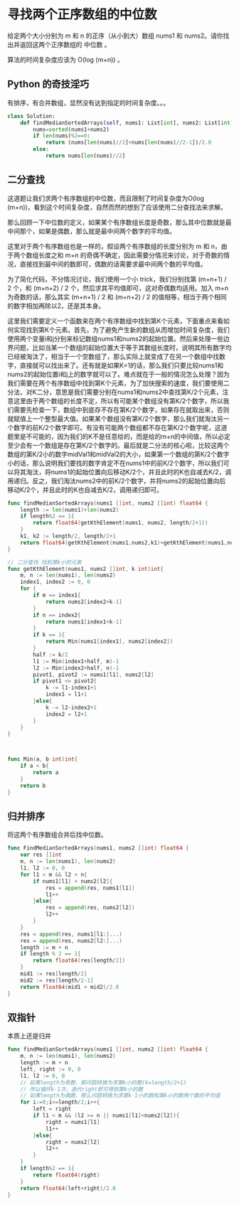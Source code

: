 # 寻找两个正序数组的中位数

给定两个大小分别为 m 和 n 的正序（从小到大）数组 nums1 和 nums2。请你找出并返回这两个正序数组的 中位数 。

算法的时间复杂度应该为 O(log (m+n)) 。

## Python 的奇技淫巧

有排序，有合并数组，显然没有达到指定的时间复杂度。。。

```python
class Solution:
    def findMedianSortedArrays(self, nums1: List[int], nums2: List[int]) -> float:
        nums=sorted(nums1+nums2)
        if len(nums)%2==0:
            return (nums[len(nums)//2]+nums[len(nums)//2-1])/2.0
        else:
            return nums[len(nums)//2]
```

## 二分查找

这道题让我们求两个有序数组的中位数，而且限制了时间复杂度为O(log (m+n))，看到这个时间复杂度，自然而然的想到了应该使用二分查找法来求解。

那么回顾一下中位数的定义，如果某个有序数组长度是奇数，那么其中位数就是最中间那个，如果是偶数，那么就是最中间两个数字的平均值。

这里对于两个有序数组也是一样的，假设两个有序数组的长度分别为 m 和 n，由于两个数组长度之和 m+n 的奇偶不确定，因此需要分情况来讨论，对于奇数的情况，直接找到最中间的数即可，偶数的话需要求最中间两个数的平均值。

为了简化代码，不分情况讨论，我们使用一个小 trick，我们分别找第 (m+n+1) / 2 个，和 (m+n+2) / 2 个，然后求其平均值即可，这对奇偶数均适用。加入 m+n 为奇数的话，那么其实 (m+n+1) / 2 和 (m+n+2) / 2 的值相等，相当于两个相同的数字相加再除以2，还是其本身。

这里我们需要定义一个函数来在两个有序数组中找到第K个元素，下面重点来看如何实现找到第K个元素。首先，为了避免产生新的数组从而增加时间复杂度，我们使用两个变量i和j分别来标记数组nums1和nums2的起始位置。然后来处理一些边界问题，比如当某一个数组的起始位置大于等于其数组长度时，说明其所有数字均已经被淘汰了，相当于一个空数组了，那么实际上就变成了在另一个数组中找数字，直接就可以找出来了。还有就是如果K=1的话，那么我们只要比较nums1和nums2的起始位置i和j上的数字就可以了。难点就在于一般的情况怎么处理？因为我们需要在两个有序数组中找到第K个元素，为了加快搜索的速度，我们要使用二分法，对K二分，意思是我们需要分别在nums1和nums2中查找第K/2个元素，注意这里由于两个数组的长度不定，所以有可能某个数组没有第K/2个数字，所以我们需要先检查一下，数组中到底存不存在第K/2个数字，如果存在就取出来，否则就赋值上一个整型最大值。如果某个数组没有第K/2个数字，那么我们就淘汰另一个数字的前K/2个数字即可。有没有可能两个数组都不存在第K/2个数字呢，这道题里是不可能的，因为我们的K不是任意给的，而是给的m+n的中间值，所以必定至少会有一个数组是存在第K/2个数字的。最后就是二分法的核心啦，比较这两个数组的第K/2小的数字midVal1和midVal2的大小，如果第一个数组的第K/2个数字小的话，那么说明我们要找的数字肯定不在nums1中的前K/2个数字，所以我们可以将其淘汰，将nums1的起始位置向后移动K/2个，并且此时的K也自减去K/2，调用递归。反之，我们淘汰nums2中的前K/2个数字，并将nums2的起始位置向后移动K/2个，并且此时的K也自减去K/2，调用递归即可。

```go
func findMedianSortedArrays(nums1 []int, nums2 []int) float64 {
    length := len(nums1)+len(nums2)
    if length%2 == 1{
        return float64(getKthElement(nums1, nums2, length/2+1))
    }
    k1, k2 := length/2, length/2+1
    return float64(getKthElement(nums1,nums2,k1)+getKthElement(nums1,nums2,k2))/2.0
}

// 二分查找 找到第k小的元素
func getKthElement(nums1, nums2 []int, k int)int{
    m, n := len(nums1), len(nums2)
    index1, index2 := 0, 0
    for {
        if m == index1{
            return nums2[index2+k-1]
        }
        if n == index2{
            return nums1[index1+k-1]
        }
        if k == 1{
            return Min(nums1[index1], nums2[index2])
        }
        half := k/2
        l1 := Min(index1+half, m)-1
        l2 := Min(index2+half, n)-1
        pivot1, pivot2 := nums1[l1], nums2[l2]
        if pivot1 <= pivot2{
            k -= l1-index1+1
            index1 = l1+1
        }else{
            k -= l2-index2+1
            index2 = l2+1
        }
    }
}



func Min(a, b int)int{
    if a < b{
        return a
    }
    return b
}
```

## 归并排序

将这两个有序数组合并后找中位数。

```go
func FindMedianSortedArrays(nums1, nums2 []int) float64 {
	var res []int
	m, n := len(nums1), len(nums2)
	l1, l2 := 0, 0
	for l1 < m && l2 < n{
		if nums1[l1] < nums2[l2]{
			res = append(res, nums1[l1])
			l1++
		}else{
			res = append(res, nums2[l2])
			l2++
		}
	}
	res = append(res, nums1[l1:]...)
	res = append(res, nums2[l2:]...)
	length := m + n
	if length % 2 == 1{
		return float64(res[length/2])
	}
	mid1 := res[length/2]
	mid2 := res[length/2-1]
	return float64(mid1 + mid2)/2.0
}
```

## 双指针

本质上还是归并

```go
func findMedianSortedArrays(nums1 []int, nums2 []int) float64 {
    m, n := len(nums1), len(nums2)
    length := m + n
    left, right := 0, 0
    l1, l2 := 0, 0
    // 如果length为奇数，那问题转换为求第k小的数(k=length/2+1)
	// 所以循环k-1次，迭代right即可得到第k小的数
	// 如果length为偶数，那么问题转换为求第k-1小的数和第k小的数两个数的平均值
    for i:=0;i<=length/2;i++{
        left = right
        if l1 < m && (l2 >= n || nums1[l1]<nums2[l2]){
            right = nums1[l1]
            l1++
        }else{
            right = nums2[l2]
            l2++
        }
    }
    if length%2 == 1{
        return float64(right)
    }
    return float64(left+right)/2.0
}
```

